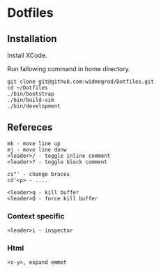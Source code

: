 # Dotfiles
## Installation
Install XCode.

Run fallowing command in home directory.
```
git clone git@github.com:widmogrod/Dotfiles.git
cd ~/Dotfiles
./bin/bootstrap
./bin/build-vim
./bin/development
```

## Refereces

```
mk - move line up
mj - move line donw
<leader>/ - toggle inline comment
<leader>? - toggle block comment
```

```
cs"' - change braces
cd'<p> - ....
```

```
<leader>q - kill buffer
<leader>Q - force kill buffer
```

### Context specific

```
<leader>i - inspector
```

### Html
```
<c-y>, expand emmet
```
